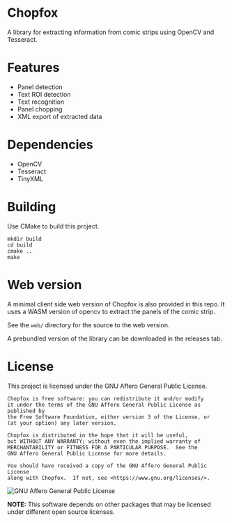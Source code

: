# Chopfox

A library for extracting information from comic strips using OpenCV and Tesseract.

# Features

- Panel detection
- Text ROI detection
- Text recognition
- Panel chopping
- XML export of extracted data

# Dependencies

- OpenCV
- Tesseract
- TinyXML

# Building

Use CMake to build this project.

```
mkdir build
cd build
cmake ..
make
```

# Web version

A minimal client side web version of Chopfox is also provided in this repo. It uses a WASM version of opencv to extract the panels of the comic strip.

See the `web/` directory for the source to the web version.

A prebundled version of the library can be downloaded in the releases tab.

# License

This project is licensed under the GNU Affero General Public License.

```
Chopfox is free software: you can redistribute it and/or modify
it under the terms of the GNU Affero General Public License as published by
the Free Software Foundation, either version 3 of the License, or
(at your option) any later version.

Chopfox is distributed in the hope that it will be useful,
but WITHOUT ANY WARRANTY; without even the implied warranty of
MERCHANTABILITY or FITNESS FOR A PARTICULAR PURPOSE.  See the
GNU Affero General Public License for more details.

You should have received a copy of the GNU Affero General Public License
along with Chopfox.  If not, see <https://www.gnu.org/licenses/>.
```

![GNU Affero General Public License](https://www.gnu.org/graphics/agplv3-88x31.png)

__NOTE:__ This software depends on other packages that may be licensed under different open source licenses.